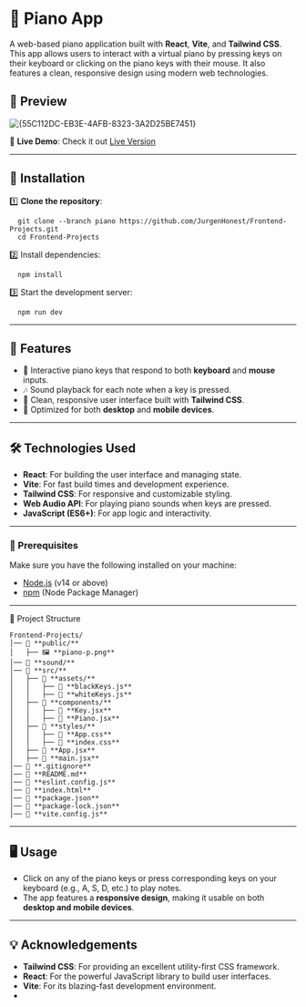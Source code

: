 # 🎹 Piano App

A web-based piano application built with **React**, **Vite**, and **Tailwind CSS**. This app allows users to interact with a virtual piano by pressing keys on their keyboard or clicking on the piano keys with their mouse. It also features a clean, responsive design using modern web technologies.

## 🎥 Preview
![{55C112DC-EB3E-4AFB-8323-3A2D25BE7451}](https://github.com/user-attachments/assets/e9c95ed2-5415-4207-a154-f4c99c6dc941)

🌟 **Live Demo**: Check it out [Live Version](https://pianobg.netlify.app/)

---

## 🚀 Installation  

1️⃣ **Clone the repository**:  
```
  git clone --branch piano https://github.com/JurgenHonest/Frontend-Projects.git
  cd Frontend-Projects

```
2️⃣ Install dependencies:
```
  npm install
```
3️⃣ Start the development server:
```
  npm run dev
```

---

## 🚀 Features  

- 🎹 Interactive piano keys that respond to both **keyboard** and **mouse** inputs.
- 🎶 Sound playback for each note when a key is pressed.
- 📱 Clean, responsive user interface built with **Tailwind CSS**.
- 🔄 Optimized for both **desktop** and **mobile devices**.

---

## 🛠️ Technologies Used  

- **React**: For building the user interface and managing state.
- **Vite**: For fast build times and development experience.
- **Tailwind CSS**: For responsive and customizable styling.
- **Web Audio API**: For playing piano sounds when keys are pressed.
- **JavaScript (ES6+)**: For app logic and interactivity.

---


### 🔧 Prerequisites  

Make sure you have the following installed on your machine:

- [Node.js](https://nodejs.org/) (v14 or above)
- [npm](https://www.npmjs.com/) (Node Package Manager)

---


📂 Project Structure
```
Frontend-Projects/
│── 📁 **public/**  
│   ├── 🖼️ **piano-p.png**  
│── 📁 **sound/**   
│── 📁 **src/**  
│   ├── 📁 **assets/**  
│   │   ├── 📄 **blackKeys.js**  
│   │   ├── 📄 **whiteKeys.js**  
│   ├── 📁 **components/**  
│   │   ├── 📄 **Key.jsx**  
│   │   ├── 📄 **Piano.jsx**  
│   ├── 📁 **styles/**  
│   │   ├── 📄 **App.css**  
│   │   ├── 📄 **index.css**  
│   ├── 📄 **App.jsx**  
│   ├── 📄 **main.jsx**
│── 📄 **.gitignore**
│── 📄 **README.md**
│── 📄 **eslint.config.js**  
│── 📄 **index.html**  
│── 📄 **package.json**
│── 📄 **package-lock.json**
│── 📄 **vite.config.js** 
```

---
## 🖥️ Usage
- Click on any of the piano keys or press corresponding keys on your keyboard (e.g., A, S, D, etc.) to play notes.
- The app features a **responsive design**, making it usable on both **desktop and mobile devices**.

---

## 💡 Acknowledgements
- **Tailwind CSS**: For providing an excellent utility-first CSS framework.
- **React**: For the powerful JavaScript library to build user interfaces.
- **Vite**: For its blazing-fast development environment.
- 
